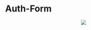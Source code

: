 # Auth-Form
<div id="header" align="center">
  <img src="https://www.google.com/url?sa=i&url=https%3A%2F%2Fwww.pinterest.com%2Fpin%2F662732901398105131%2F&psig=AOvVaw3FWmV1Hxulpym8GdiSRtNB&ust=1664398226726000&source=images&cd=vfe&ved=0CAwQjRxqFwoTCLiEhNvstfoCFQAAAAAdAAAAABAI" />
</div>
